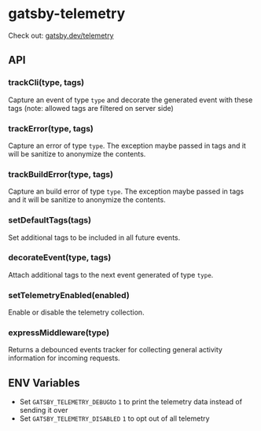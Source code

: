 # gatsby-telemetry

Check out: [gatsby.dev/telemetry](https://gatsby.dev/telemetry)

## API

### trackCli(type, tags)

Capture an event of type `type` and decorate the generated event with these tags (note: allowed tags are filtered on server side)

### trackError(type, tags)

Capture an error of type `type`. The exception maybe passed in tags and it will be sanitize to anonymize the contents.

### trackBuildError(type, tags)

Capture an build error of type `type`. The exception maybe passed in tags and it will be sanitize to anonymize the contents.

### setDefaultTags(tags)

Set additional tags to be included in all future events.

### decorateEvent(type, tags)

Attach additional tags to the next event generated of type `type`.

### setTelemetryEnabled(enabled)

Enable or disable the telemetry collection.

### expressMiddleware(type)

Returns a debounced events tracker for collecting general activity information for incoming requests.

## ENV Variables

- Set `GATSBY_TELEMETRY_DEBUG`to `1` to print the telemetry data instead of sending it over
- Set `GATSBY_TELEMETRY_DISABLED` `1` to opt out of all telemetry
